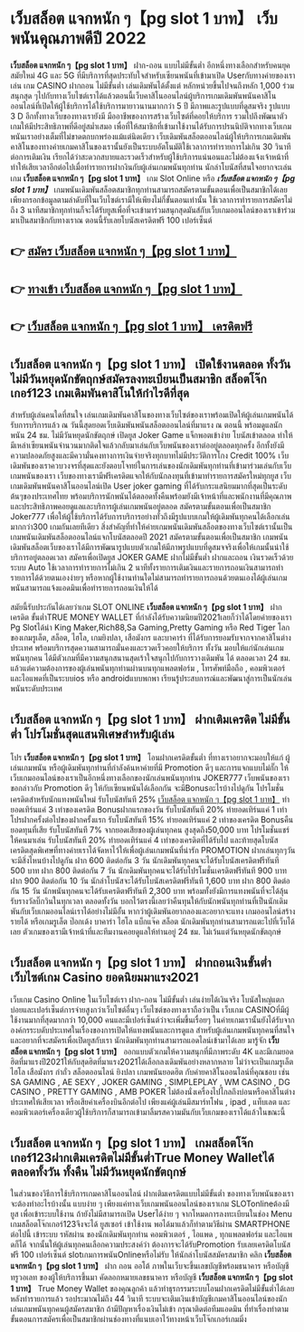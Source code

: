 # เว็บสล็อต แจกหนัก ๆ【pg slot 1 บาท】  เว็บพนันคุณภาพดีปี 2022

**เว็บสล็อต แจกหนัก ๆ【pg slot 1 บาท】** ฝาก-ถอน แบบไม่มีขั้นต่ำ  อีกหนึ่งทางเลือกสำหรับคนยุคสมัยใหม่ 4G และ 5G ที่มีบริการที่สุดประทับใจสำหรับเซียนพนันที่เข้ามาเปิด Userกับทางค่ายของเราเล่น เกม CASINO  ฝากถอน ไม่มีขั้นต่ำ เล่นเดิมพันได้ตั้งแต่ หลักหน่วยขึ้นไปจนถึงหลัก 1,000 ร่วมสนุกสุด ๆไปกับทางเว็บไซต์เราได้แล้วตอนนี้เว็บคาสิโนออนไลน์ผู้บริการเกมเดิมพันพนันคาสิโนออนไลน์ที่เปิดให้ผู้ใช้บริการได้ใช้บริการมายาวนานมากกว่า 5 ปี มีภาพและรูปแบบที่ดูสมจริง รูปแบบ 3 D
อีกทั้งทางเว็บของทางเรายังมี มืออาชีพของการสร้างเว็บไซต์ที่คอยให้บริการ  รวมไปถึงพัฒนาตัวเกมให้มีประสิทธิภาพที่ดีอยู่สม่ำเสมอ เพื่อที่ให้สมาชิกที่เข้ามาใช้งานได้รับการปรนนิบัติจากทางเว็บเกมพนันเราอย่างเต็มที่ไม่ขาดตกบกพร่องแม้แต่นิดเดียว เว็บเดิมพันสล็อตออนไลน์ผู้ให้บริการเกมเดิมพันคาสิโนของทางค่ายเกมคาสิโนของเรานั้นยังเป็นระบบอัตโนมัติใช้เวลาการทำรายการไม่เกิน 30 วินาที ต่อการเติมเงิน เรียกได้ว่าสะดวกสบายและรวดเร็วสำหรับผู้ใช้บริการแน่นอนและไม่ต้องแจ้งเจ้าหน้าที่ทำให้เสียเวลาอีกต่อไปเมื่อทำรายการฝากงินกับผู้เล่นเกมพนันทุกท่าน
นักล่าโบนัสที่สนใจอยากจะเล่นเกม **เว็บสล็อต แจกหนัก ๆ【pg slot 1 บาท】** เกม Slot Online หรือ ***เว็บสล็อต แจกหนัก ๆ【pg slot 1 บาท】*** เกมพนันเดิมพันสล็อตสมาชิกทุกท่านสามารถสมัครตามขั้นตอนเพื่อเป็นสมาชิกได้เลยเพียงกรอกข้อมูลตามลำดับที่ในเว็บไซต์เรามีให้เพียงไม่กี่ขั้นตอนเท่านั้น ใช้เวลาการทำรายการสมัครไม่ถึง 3 นาทีสมาชิกทุกท่านก็จะได้รับยูสเพื่อที่จะเข้ามาร่วมสนุกสุดมันส์กับเว็บเกมออนไลน์ของเราเข้าร่วมมาเป็นสมาชิกกับทางเราณ ตอนนี้รับเลยโบนัสเครดิตฟรี 100 เปอร์เซ็นต์

## 👉 [สมัคร เว็บสล็อต แจกหนัก ๆ【pg slot 1 บาท】](https://archa888.com/)
## 👉 [ทางเข้า เว็บสล็อต แจกหนัก ๆ【pg slot 1 บาท】](https://archa888.com/)
## 👉 [เว็บสล็อต แจกหนัก ๆ【pg slot 1 บาท】 เครดิตฟรี](https://archa888.com/)

## เว็บสล็อต แจกหนัก ๆ【pg slot 1 บาท】 เปิดใช้งานตลอด ทั้งวัน ไม่มีวันหยุดนักขัตฤกษ์สมัครลงทะเบียนเป็นสมาชิก สล็อตโจ๊กเกอร์123 เกมเดิมพันคาสิโนให้กำไรดีที่สุด

สำหรับผู้เล่นคนใดที่สนใจ เล่นเกมเดิมพันคาสิโนของทางเว็บไซต์ของเราพร้อมเปิดให้ผู้เล่นเกมพนันได้รับการบริการแล้ว ณ วันนี้สุดยอดเว็บเดิมพันพนันสล็อตออนไลน์ที่มาแรง ณ ตอนนี้ พร้อมดูแลนักพนัน 24 ชม. ไม่มีวันหยุดนักขัตฤกษ์ เปิดยูส Joker Game แจ็กพอตเข้าง่าย โบนัสเข้าตลอด ทำให้มีเหล่าเซียนพนันจำนวนมากติดใจแล้วกลับมาเล่นกับเว็บพนันของเราต่ออยู่ตลอดทุกครั้ง อีกทั้งยังมีความปลอดภัยสูงและมีความั่นคงทางการเงินจ่ายจริงทุกบาทไม่มีประวัติการโกง Credit 100% เว็บเดิมพันของเราควบวงจรที่สุดและยังตอบโจทย์ในการเล่นของนักเดิมพันทุกท่านที่เข้ามาร่วมเล่นกับเว็บเกมพนันของเรา
เว็บของทางเรามีฟรีเครดิตแจกให้กับนักลงทุนที่เข้ามาทำรายการสมัครใหม่ทุกยูส เว็บเกมเดิมพันพนันคาสิโนออนไลน์เปิด User joker gaming ที่ได้รับกระแสนิยมมากที่สุดเป็นระดับต้นๆของประเทศไทย พร้อมบริการนักพนันได้ตลอดทั้งคืนพร้อมยังมีเจ้าหน้าที่และพนักงานที่มีคุณภาพและประสิทธิภาพคอยดูแลและบริการผู้เล่นเกมพนันอยู่ตลอด สมัครตามขั้นตอนเพื่อเป็นสมาชิก Joker777 เพื่อให้ผู้ใช้บริการได้รับการบริการอย่างทั่วถึงมีรูปแบบเกมให้ผู้เดิมพันทุกคนได้เลือกเล่นมากกว่า300 เกมกันเลยทีเดียว
สิ่งสำคัญที่ทำให้ค่ายเกมพนันเดิมพันสล็อตของทางเว็บไซต์เรานั้นเป็นเกมพนันเดิมพันสล็อตออนไลน์แจกโบนัสตลอดปี 2021 สมัครตามขั้นตอนเพื่อเป็นสมาชิก  เกมพนันเดิมพันสล็อตเว็บของเราได้มีการพัฒนารูปแบบตัวเกมให้มีภาพรูปแบบที่ดูสมจจริงเพื่อให้เกมนั้นน่าใช้บริการอยู่ตลอดเวลา สมัครเพื่อเปิดยูส JOKER GAME ฝากไม่มีขั้นต่ำ ฝากและถอน เงินรวดเร็วด้วยระบบ Auto ใช้เวลาการทำรายการไม่เกิน 2 นาทีทั้งรายการเติมเงินและรายการถอนเงินสามารถทำรายการได้ด้วยตนเองง่ายๆ หรือหากผู้ใช้งานท่านใดไม่สามารถทำรายการถอนด้วยตนเองได้ผู้เล่นเกมพนันสามารถแจ้งแอดมินเพื่อทำรายการถอนเงินให้ได้

สมัยนี้รับประกันได้เลยว่าเกม SLOT ONLINE  **เว็บสล็อต แจกหนัก ๆ【pg slot 1 บาท】** ฝากเครดิต ขั้นต่ำTRUE MONEY WALLET ที่กำลังได้รับความนิยมปี2021เลยก็ว่าได้โดยค่ายของเรา  Pg Slotได้นำ  King Maker,Rich88,Sa Gaming,Pretty Gaming หรือ Red Tiger โลกของเกมรูเล็ต, สล็อต, ไฮโล, เกมยิงปลา, เสือมังกร และบาคาร่า ที่ได้รับการยอมรับจากจากคาสิโนต่างประเทศ พร้อมบริการสุดความสามารถมั่นคงและรวดเร็วคอยให้บริการ ทั้งวัน มอบให้แก่นักเล่นเกมพนันทุกคน ได้มีตัวเกมที่มีความสนุกสนานสุดเร้าใจสนุกไปกับการวางเดิมพัน ได้ ตลอดเวลา 24 ชม. แล้วแต่ความต้องการของผู้เล่นพนันทุกท่านผ่านบนทุกแพลตฟอร์ม , โทรศัพท์มือถือ , คอมพิวเตอร์ และไอแพดที่เป็นระบบios หรือ androidแบบพกพา เรียนรู้ประสบการณ์และพัฒนาสู่การเป็นนักเล่นพนันระดับประเทศ

## เว็บสล็อต แจกหนัก ๆ【pg slot 1 บาท】 ฝากเติมเครดิต ไม่มีขั้นต่ำ โปรโมชั่นสุดแสนพิเศษสำหรับผู้เล่น

โปร **เว็บสล็อต แจกหนัก ๆ【pg slot 1 บาท】** โอนฝากเครดิตขั้นต่ำ ที่ทางเราอยากจะมอบให้แก่  ผู้เล่นเกมพนัน หรือผู้เดิมพันทุกท่านที่กำลังค้นหาค่ายที่มี  Promotion ดีๆ และการแจกแบบไม่กั๊ก ให้เว็บเกมออนไลน์ของเราเป็นอีกหนึ่งทางเลือกของนักเล่นพนันทุกท่าน JOKER777 เว็บพนันของเรา ขอกล่าวกับ Promotion ดีๆ ให้กับเซียนพนันได้เลือกกัน จะมีBonusอะไรบ้างไปดูกัน
โปรโมชั่นเครดิตสำหรับนักแทงพนันใหม่ รับโบนัสทันที 25% [เว็บสล็อต แจกหนัก ๆ【pg slot 1 บาท】](https://archa888.com/) ทำยอดเทิร์นแค่ 3 เท่าของเครดิต
Bonusฝากแรกของวัน รับโบนัสทันที 20% ทำยอดเทิร์นแค่ 1 เท่า
โปรฝากครั้งต่อไปของฝากครั้งแรก รับโบนัสทันที 15% ทำยอดเทิร์นแค่ 2 เท่าของเครดิต
Bonusคืนยอดทุนที่เสีย รับโบนัสทันที 7% จากยอดเสียของผู้เล่นทุกคน สูงสุดถึง50,000 บาท
โปรโมชั่นแชร์ให้คนมาเล่น รับโบนัสทันที 20% ทำยอดเทิร์นแค่ 4 เท่าของเครดิตที่ได้รับไป
และท้ายสุดโบนัสเครดิตสุดพิเศษที่ทางค่ายเราได้จัดหาไว้ให้เพื่อผู้เล่นเกมพนันที่น่ารัก  PROMOTION ฝากเล่นทุกๆวัน จะมีสิ่งไหนบ้างไปดูกัน
ฝาก 600 ติดต่อกัน 3 วัน นักเดิมพันทุกคนจะได้รับโบนัสเครดิตฟรีทันที 500 บาท
ฝาก 800 ติดต่อกัน 7 วัน นักเดิมพันทุกคนจะได้รับโปรโมชั่นเครดิตฟรีทันที 900 บาท
ฝาก 900 ติดต่อกัน 10 วัน นักล่าโบนัสจะได้รับโบนัสเครดิตฟรีทันที 1,600 บาท
ฝาก 800 ติดต่อกัน 15 วัน นักพนันทุกคนจะได้รับเครดิตฟรีทันที 2,300 บาท
พร้อมทั้งยังมีการแทงพนันที่จะได้ลุ้นรับรางวัลบิ๊กวินในทุกเวลา ตลอดทั้งวัน บอกไว้ตรงนี้เลยว่าคืนทุนให้กับนักพนันทุกท่านที่เป็นนักเดิมพันกับเว็บเกมออนไลน์เราได้อย่างไม่มีอั้น หากว่าผู้เดิมพันอยากลองและอยากจะแทง เกมออนไลน์สร้างรายได้ หรือเกมรูเล็ต  ป๊อกเด้ง บาคาร่า ไฮโล แบ็กแจ๊ค สล็อต นักเดิมพันทุกท่านสามารถแตะไปที่เว็บได้เลย ตัวเกมของเรามีเจ้าหน้าที่และทีมงานคอยดูแลให้ท่านอยู่ 24 ชม. ไม่เว้นแต่วันหยุดนักขัตฤกษ์

## เว็บสล็อต แจกหนัก ๆ【pg slot 1 บาท】 ฝากถอนเงินขั้นต่ำ  เว็บไซต์เกม Casino ยอดนิยมมาแรง2021

เว็บเกม  Casino Online ในเว็บไซต์เรา ฝาก-ถอน ไม่มีขั้นต่ำ เล่นง่ายได้เงินจริง โบนัสใหญ่แตกบ่อยและเปอร์เซ็นต์การจ่ายสูงกว่าเว็บไซต์อื่นๆ เว็บไซต์ของทางเราถือว่าเป็น เว็บเกม CASINOที่มีผู้ใช้งานมากที่สุดมากกว่า 10,000 คนและมีเปอร์เซ็นต์ว่าจะเพิ่มขึ้นเรื่อยๆ ในค่ายเกมเรานั้นยังได้รับจากองค์กรระบดับประเทศในเรื่องของการเปิดให้แทงพนันและการดูแล สำหรับผู้เล่นเกมพนันทุกคนที่สนใจและอยากที่จะสมัครเพื่อเปิดยูสกับเรา นักเดิมพันทุกท่านสามารถแอดไลน์เข้ามาได้เลย
	มารู้จัก **เว็บสล็อต แจกหนัก ๆ【pg slot 1 บาท】** ออกแบบตัวเกมให้ความสนุกที่มีภาพระดับ 4K และมีเกมยอดฮิตที่มาแรงปี2021ให้กับสุดฮิตที่มาแรง2021ได้เลือกลงเดิมพันอย่างหลากหลาย  ไม่ว่าจะเป็นเกมรูเล็ต ไฮโล เสือมังกร กำถั่ว สล็อตออนไลน์ ยิงปลา เกมพนันยอดฮิต กับค่ายคาสิโนออนไลน์ที่คุณชอบ เช่น SA GAMING , AE SEXY , JOKER GAMING , SIMPLEPLAY , WM CASINO , DG CASINO , PRETTY GAMING , AMB POKER  ไม่ต้องนั่งเครื่องไปไกลถึงบ่อนหรือคาสิโนต่างประเทศให้เสียเวลา หรือเสียค่าเครื่องบินอีกต่อไป เพียงแค่ผู้เล่นมีสมาร์ทโฟน , ipad , แท็บเลต และคอมพิวเตอร์เครื่องเดียวผู้ใช้บริการก็สามารถเข้ามาลิ้มรสความมันกับเว็บเกมของเราได้แล้วในขณะนี้

## เว็บสล็อต แจกหนัก ๆ【pg slot 1 บาท】 เกมสล็อตโจ๊กเกอร์123ฝากเติมเครดิตไม่มีขั้นต่ำTrue Money Walletได้ตลอดทั้งวัน ทั้งคืน ไม่มีวันหยุดนักขัตฤกษ์

ในส่วนของวิธีการใช้บริการเกมคาสิโนออนไลน์ ฝากเติมเครดิตแบบไม่มีขั้นต่ำ ของทางเว็บพนันของเรา จะต้องทำอะไรบ้างนั้น แบบง่าย ๆ เพียงแค่ทางเว็บเกมพนันออนไลน์ของเราเกม SLOTonlineต้องมี ยูส เพื่อเข้าระบบใช้งาน ถ้ายังไม่มีสามารถเปิด Userได้ง่าย ๆ จากโหมดการลงทะเบียนในช่อง Menu เกมสล็อตโจ๊กเกอร์123จึงจะได้ ยูสเซอร์ เข้าใช้งาน พอได้มาแล้วก็ทำตามวิธีผ่าน SMARTPHONE ต่อไปนี้
เข้าระบบ รหัสผ่าน  ของนักเดิมพันทุกท่าน คอมพิวเตอร์ , ไอแพด , ทุกแพลตฟอร์ม และไอแพดก็ได้
จากนั้นให้ผู้เล่นทุกคนเลือกความประสงค์ว่า ต้องการจะได้รับPromotion รับเลยเครดิตโบนัสฟรี 100 เปอร์เซ็นต์  slotเกมการพนันOnlineหรือไม่รับ
ให้นักล่าโบนัสสมัครสมาชิก คลิก **เว็บสล็อต แจกหนัก ๆ【pg slot 1 บาท】** ฝาก ถอน ออโต้ ภาพในเว็บจะขึ้นเลขบัญชีพร้อมธนาคาร หรือบัญชี ทรูวอเลท ของผู้ให้บริการขึ้นมา
คัดลอกหมายเลขธนาคาร หรือบัญชี **เว็บสล็อต แจกหนัก ๆ【pg slot 1 บาท】** True Money Wallet ของคุณลูกค้า แล้วทำธุรกรรมระบบโอนฝากเครดิตไม่มีขั้นต่ำได้เลย
หลังทำรายการแล้ว รอประมาณไม่ถึง 44 วินาที ระบบจะเติมเงินเข้าบัญชีเกมคาสิโนออนไลน์ของนักเล่นเกมพนันทุกคนผู้สมัครสมาชิก
ถ้ามีปัญหาเรื่องเงินไม่เข้า กรุณาติดต่อทีมแอดมิน ที่ทำเรื่องทำตามขั้นตอนการสมัครเพื่อเป็นสมาชิกผ่านช่องทางที่แนบเอาไว้ทางหน้าเว็บโจ๊กเกอร์เกมมิ่ง


